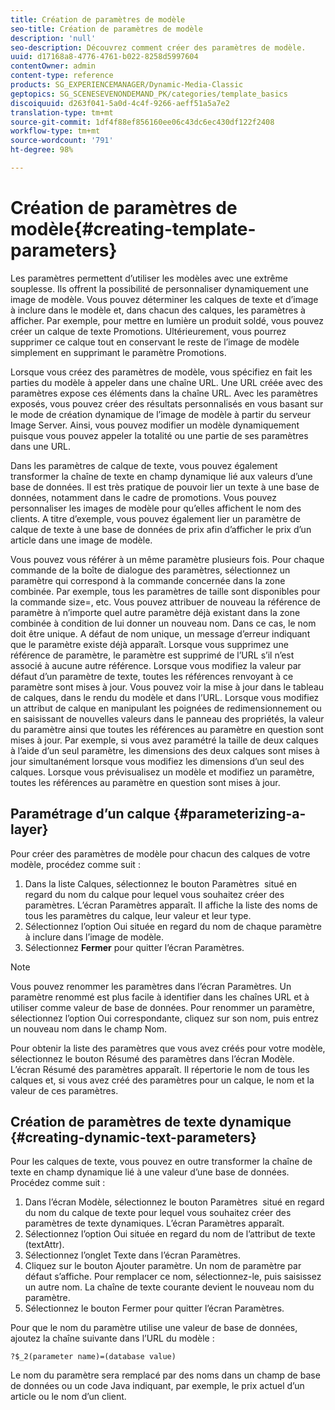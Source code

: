 ```yaml
---
title: Création de paramètres de modèle
seo-title: Création de paramètres de modèle
description: 'null'
seo-description: Découvrez comment créer des paramètres de modèle.
uuid: d17168a8-4776-4761-b022-8258d5997604
contentOwner: admin
content-type: reference
products: SG_EXPERIENCEMANAGER/Dynamic-Media-Classic
geptopics: SG_SCENESEVENONDEMAND_PK/categories/template_basics
discoiquuid: d263f041-5a0d-4c4f-9266-aeff51a5a7e2
translation-type: tm+mt
source-git-commit: 1df4f88ef856160ee06c43dc6ec430df122f2408
workflow-type: tm+mt
source-wordcount: '791'
ht-degree: 98%

---
```



# Création de paramètres de modèle{#creating-template-parameters}

Les paramètres permettent d’utiliser les modèles avec une extrême souplesse. Ils offrent la possibilité de personnaliser dynamiquement une image de modèle. Vous pouvez déterminer les calques de texte et d’image à inclure dans le modèle et, dans chacun des calques, les paramètres à afficher. Par exemple, pour mettre en lumière un produit soldé, vous pouvez créer un calque de texte Promotions. Ultérieurement, vous pourrez supprimer ce calque tout en conservant le reste de l’image de modèle simplement en supprimant le paramètre Promotions.

Lorsque vous créez des paramètres de modèle, vous spécifiez en fait les parties du modèle à appeler dans une chaîne URL. Une URL créée avec des paramètres expose ces éléments dans la chaîne URL. Avec les paramètres exposés, vous pouvez créer des résultats personnalisés en vous basant sur le mode de création dynamique de l’image de modèle à partir du serveur Image Server. Ainsi, vous pouvez modifier un modèle dynamiquement puisque vous pouvez appeler la totalité ou une partie de ses paramètres dans une URL.

Dans les paramètres de calque de texte, vous pouvez également transformer la chaîne de texte en champ dynamique lié aux valeurs d’une base de données. Il est très pratique de pouvoir lier un texte à une base de données, notamment dans le cadre de promotions. Vous pouvez personnaliser les images de modèle pour qu’elles affichent le nom des clients. A titre d’exemple, vous pouvez également lier un paramètre de calque de texte à une base de données de prix afin d’afficher le prix d’un article dans une image de modèle.

Vous pouvez vous référer à un même paramètre plusieurs fois. Pour chaque commande de la boîte de dialogue des paramètres, sélectionnez un paramètre qui correspond à la commande concernée dans la zone combinée. Par exemple, tous les paramètres de taille sont disponibles pour la commande size=, etc. Vous pouvez attribuer de nouveau la référence de paramètre à n’importe quel autre paramètre déjà existant dans la zone combinée à condition de lui donner un nouveau nom. Dans ce cas, le nom doit être unique. A défaut de nom unique, un message d’erreur indiquant que le paramètre existe déjà apparaît. Lorsque vous supprimez une référence de paramètre, le paramètre est supprimé de l’URL s’il n’est associé à aucune autre référence. Lorsque vous modifiez la valeur par défaut d’un paramètre de texte, toutes les références renvoyant à ce paramètre sont mises à jour. Vous pouvez voir la mise à jour dans le tableau de calques, dans le rendu du modèle et dans l’URL. Lorsque vous modifiez un attribut de calque en manipulant les poignées de redimensionnement ou en saisissant de nouvelles valeurs dans le panneau des propriétés, la valeur du paramètre ainsi que toutes les références au paramètre en question sont mises à jour. Par exemple, si vous avez paramétré la taille de deux calques à l’aide d’un seul paramètre, les dimensions des deux calques sont mises à jour simultanément lorsque vous modifiez les dimensions d’un seul des calques. Lorsque vous prévisualisez un modèle et modifiez un paramètre, toutes les références au paramètre en question sont mises à jour.

## Paramétrage d’un calque  {#parameterizing-a-layer}

Pour créer des paramètres de modèle pour chacun des calques de votre modèle, procédez comme suit :

1. Dans la liste Calques, sélectionnez le bouton Paramètres  situé en regard du nom du calque pour lequel vous souhaitez créer des paramètres. L’écran Paramètres apparaît. Il affiche la liste des noms de tous les paramètres du calque, leur valeur et leur type.
1. Sélectionnez l’option Oui située en regard du nom de chaque paramètre à inclure dans l’image de modèle.
1. Sélectionnez **Fermer** pour quitter l’écran Paramètres.

>[!NOTE]
>
>Vous pouvez renommer les paramètres dans l’écran Paramètres. Un paramètre renommé est plus facile à identifier dans les chaînes URL et à utiliser comme valeur de base de données. Pour renommer un paramètre, sélectionnez l’option Oui correspondante, cliquez sur son nom, puis entrez un nouveau nom dans le champ Nom.

Pour obtenir la liste des paramètres que vous avez créés pour votre modèle, sélectionnez le bouton Résumé des paramètres dans l’écran Modèle. L’écran Résumé des paramètres apparaît. Il répertorie le nom de tous les calques et, si vous avez créé des paramètres pour un calque, le nom et la valeur de ces paramètres.

## Création de paramètres de texte dynamique  {#creating-dynamic-text-parameters}

Pour les calques de texte, vous pouvez en outre transformer la chaîne de texte en champ dynamique lié à une valeur d’une base de données. Procédez comme suit :

1. Dans l’écran Modèle, sélectionnez le bouton Paramètres  situé en regard du nom du calque de texte pour lequel vous souhaitez créer des paramètres de texte dynamiques. L’écran Paramètres apparaît.
1. Sélectionnez l’option Oui située en regard du nom de l’attribut de texte (textAttr).
1. Sélectionnez l’onglet Texte dans l’écran Paramètres.
1. Cliquez sur le bouton Ajouter paramètre. Un nom de paramètre par défaut s’affiche. Pour remplacer ce nom, sélectionnez-le, puis saisissez un autre nom. La chaîne de texte courante devient le nouveau nom du paramètre.
1. Sélectionnez le bouton Fermer pour quitter l’écran Paramètres.

Pour que le nom du paramètre utilise une valeur de base de données, ajoutez la chaîne suivante dans l’URL du modèle :

```as3
?$_2(parameter name)=(database value)
```

Le nom du paramètre sera remplacé par des noms dans un champ de base de données ou un code Java indiquant, par exemple, le prix actuel d’un article ou le nom d’un client.
